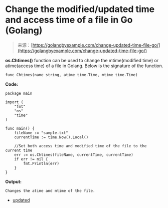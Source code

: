 <!--yml
category: 未分类
date: 2024-10-13 06:10:22
-->

# Change the modified/updated time and access time of a file in Go (Golang)

> 来源：[https://golangbyexample.com/change-updated-time-file-go/](https://golangbyexample.com/change-updated-time-file-go/)

**os.Chtimes()** function can be used to change the mtime(modified time) or atime(access time) of a file in Golang. Below is the signature of the function.

```
func Chtimes(name string, atime time.Time, mtime time.Time)
```

**Code:**

```
package main

import (
    "fmt"
    "os"
    "time"
)

func main() {
    fileName := "sample.txt"
    currentTime := time.Now().Local()

    //Set both access time and modified time of the file to the current time
    err := os.Chtimes(fileName, currentTime, currentTime)
    if err != nil {
        fmt.Println(err)
    }
}
```

**Output:**

```
Changes the atime and mtime of the file.
```

*   [updated](https://golangbyexample.com/tag/updated/)